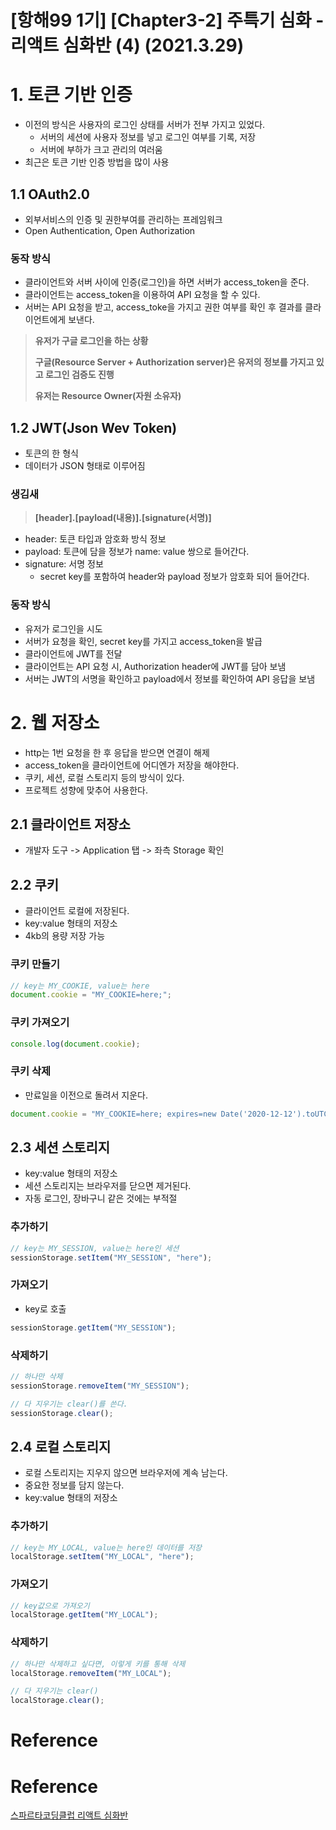 # [항해99 1기] [Chapter3-2] 주특기 심화 - 리액트 심화반 (4) (2021.3.29)



# 1. 토큰 기반 인증

* 이전의 방식은 사용자의 로그인 상태를 서버가 전부 가지고 있었다.
  * 서버의 세션에 사용자 정보를 넣고 로그인 여부를 기록, 저장
  * 서버에 부하가 크고 관리의 여러움
* 최근은 토큰 기반 인증 방법을 많이 사용



## 1.1 OAuth2.0

* 외부서비스의 인증 및 권한부여를 관리하는 프레임워크
* Open Authentication, Open Authorization



### 동작 방식

* 클라이언트와 서버 사이에 인증(로그인)을 하면 서버가 access_token을 준다.
* 클라이언트는 access_token을 이용하여 API 요청을 할 수 있다.
* 서버는 API  요청을 받고, access_toke을 가지고 권한 여부를 확인 후 결과를 클라이언트에게 보낸다.

> **유저가 구글 로그인을 하는 상황**
>
> **구글(Resource Server + Authorization server)은 유저의 정보를 가지고 있고 로그인 검증도 진행**
>
> **유저는 Resource Owner(자원 소유자)**



## 1.2 JWT(Json Wev Token)

* 토큰의 한 형식
* 데이터가 JSON 형태로 이루어짐



### 생김새

> **[header].[payload(내용)].[signature(서명)]**

* header: 토큰 타입과 암호화 방식 정보
* payload:  토큰에 담을 정보가 name: value 쌍으로 들어간다.
* signature: 서명 정보
  * secret key를 포함하여 header와 payload 정보가 암호화 되어 들어간다.



### 동작 방식

* 유저가 로그인을 시도
* 서버가 요청을 확인, secret key를 가지고 access_token을 발급
* 클라이언트에 JWT를 전달
* 클라이언트는 API 요청 시, Authorization header에 JWT를 담아 보냄
* 서버는 JWT의 서명을 확인하고 payload에서 정보를 확인하여 API 응답을 보냄



# 2. 웹 저장소

* http는 1번 요청을 한 후 응답을 받으면 연결이 해제
* access_token을 클라이언트에 어디엔가 저장을 해야한다.
* 쿠키, 세션, 로컬 스토리지 등의 방식이 있다.
* 프로젝트 성향에 맞추어 사용한다.



## 2.1 클라이언트 저장소

* 개발자 도구 -> Application 탭 -> 좌측 Storage 확인



## 2.2 쿠키

* 클라이언트 로컬에 저장된다.
* key:value 형태의 저장소
* 4kb의 용량 저장 가능



### 쿠키 만들기

```JavaScript
// key는 MY_COOKIE, value는 here
document.cookie = "MY_COOKIE=here;";
```



### 쿠키 가져오기

```JavaScript
console.log(document.cookie);
```



### 쿠키 삭제

* 만료일을 이전으로 돌려서 지운다.

```JavaScript
document.cookie = "MY_COOKIE=here; expires=new Date('2020-12-12').toUTCString()";
```



## 2.3 세션 스토리지

* key:value 형태의 저장소
* 세션 스토리지는 브라우저를 닫으면 제거된다.
* 자동 로그인, 장바구니 같은 것에는 부적절



### 추가하기

```javaScript
// key는 MY_SESSION, value는 here인 세션
sessionStorage.setItem("MY_SESSION", "here");
```



### 가져오기

* key로 호출

```javaScript
sessionStorage.getItem("MY_SESSION");
```



### 삭제하기

```JavaScript
// 하나만 삭제
sessionStorage.removeItem("MY_SESSION");

// 다 지우기는 clear()를 쓴다.
sessionStorage.clear();
```



## 2.4 로컬 스토리지

* 로컬 스토리지는 지우지 않으면 브라우저에 계속 남는다.
* 중요한 정보를 담지 않는다.
* key:value 형태의 저장소



### 추가하기

```JavaScript
// key는 MY_LOCAL, value는 here인 데이터를 저장
localStorage.setItem("MY_LOCAL", "here");
```



### 가져오기

```JavaScript
// key값으로 가져오기
localStorage.getItem("MY_LOCAL");
```



### 삭제하기

```JavaScript
// 하나만 삭제하고 싶다면, 이렇게 키를 통해 삭제
localStorage.removeItem("MY_LOCAL");

// 다 지우기는 clear()
localStorage.clear();
```





# Reference

# Reference

[스파르타코딩클럽 리액트 심화반](https://spartacodingclub.kr/online/react/plus)